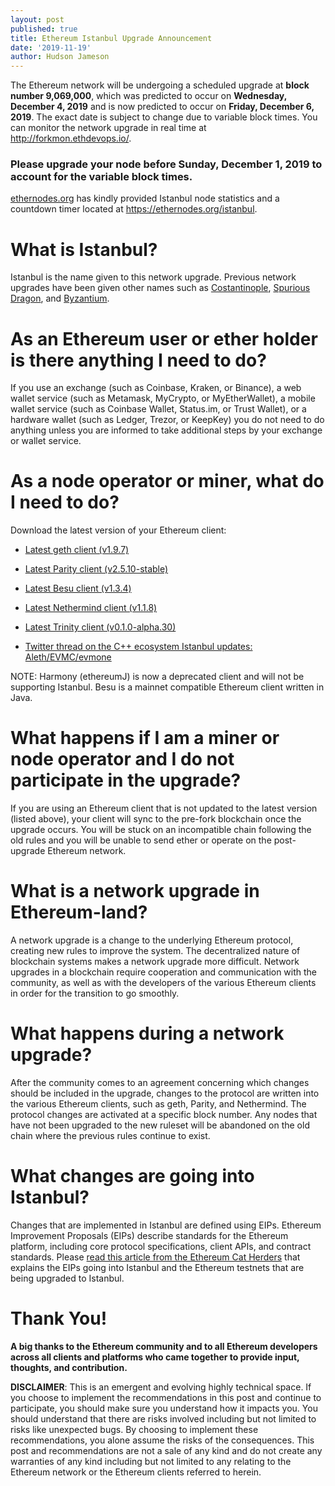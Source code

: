 ```yaml
---
layout: post
published: true
title: Ethereum Istanbul Upgrade Announcement
date: '2019-11-19'
author: Hudson Jameson
---
```


The Ethereum network will be undergoing a scheduled upgrade at **block number 9,069,000**, which was predicted to occur on **Wednesday, December 4, 2019** and is now predicted to occur on **Friday, December 6, 2019**. The exact date is subject to change due to variable block times. You can monitor the network upgrade in real time at http://forkmon.ethdevops.io/.

### **Please upgrade your node before Sunday, December 1, 2019 to account for the variable block times.**

[ethernodes.org](https://ethernodes.org) has kindly provided Istanbul node statistics and a countdown timer located at <https://ethernodes.org/istanbul>.

# What is Istanbul?

Istanbul is the name given to this network upgrade. Previous network upgrades have been given other names such as [Costantinople](https://blog.ethereum.org/2019/02/22/ethereum-constantinople-st-petersburg-upgrade-announcement/), [Spurious Dragon](https://blog.ethereum.org/2016/11/18/hard-fork-no-4-spurious-dragon/), and [Byzantium](https://blog.ethereum.org/2017/10/12/byzantium-hf-announcement/).

# As an Ethereum user or ether holder is there anything I need to do?

If you use an exchange (such as Coinbase, Kraken, or Binance), a web wallet service (such as Metamask, MyCrypto, or MyEtherWallet), a mobile wallet service (such as Coinbase Wallet, Status.im, or Trust Wallet), or a hardware wallet (such as Ledger, Trezor, or KeepKey) you do not need to do anything unless you are informed to take additional steps by your exchange or wallet service.

# As a node operator or miner, what do I need to do?

Download the latest version of your Ethereum client:

-   [Latest geth client (v1.9.7)](https://github.com/ethereum/go-ethereum/releases/tag/v1.9.7)

-   [Latest Parity client (v2.5.10-stable)](https://github.com/paritytech/parity-ethereum/releases/tag/v2.5.10)

-   [Latest Besu client (v1.3.4)](https://github.com/hyperledger/besu/releases/tag/1.3.4)

-   [Latest Nethermind client (v1.1.8)](https://github.com/NethermindEth/nethermind/releases/tag/1.1.8)

-   [Latest Trinity client (v0.1.0-alpha.30)](https://github.com/ethereum/trinity/releases/tag/v0.1.0-alpha.30)

-   [Twitter thread on the C++ ecosystem Istanbul updates: Aleth/EVMC/evmone](https://twitter.com/chfast/status/1196353053886210048?s=20)

NOTE: Harmony (ethereumJ) is now a deprecated client and will not be supporting Istanbul. Besu is a mainnet compatible Ethereum client written in Java.

# What happens if I am a miner or node operator and I do not participate in the upgrade?

If you are using an Ethereum client that is not updated to the latest version (listed above), your client will sync to the pre-fork blockchain once the upgrade occurs. You will be stuck on an incompatible chain following the old rules and you will be unable to send ether or operate on the post-upgrade Ethereum network.

# What is a network upgrade in Ethereum-land?

A network upgrade is a change to the underlying Ethereum protocol, creating new rules to improve the system. The decentralized nature of blockchain systems makes a network upgrade more difficult. Network upgrades in a blockchain require cooperation and communication with the community, as well as with the developers of the various Ethereum clients in order for the transition to go smoothly.

# What happens during a network upgrade?

After the community comes to an agreement concerning which changes should be included in the upgrade, changes to the protocol are written into the various Ethereum clients, such as geth, Parity, and Nethermind. The protocol changes are activated at a specific block number. Any nodes that have not been upgraded to the new ruleset will be abandoned on the old chain where the previous rules continue to exist.

# What changes are going into Istanbul?

Changes that are implemented in Istanbul are defined using EIPs. Ethereum Improvement Proposals (EIPs) describe standards for the Ethereum platform, including core protocol specifications, client APIs, and contract standards. Please [read this article from the Ethereum Cat Herders](https://medium.com/ethereum-cat-herders/istanbul-testnets-are-coming-53973bcea7df) that explains the EIPs going into Istanbul and the Ethereum testnets that are being upgraded to Istanbul.

# Thank You!

**A big thanks to the Ethereum community and to all Ethereum developers across all clients and platforms who came together to provide input, thoughts, and contribution.**

**DISCLAIMER**: This is an emergent and evolving highly technical space. If you choose to implement the recommendations in this post and continue to participate, you should make sure you understand how it impacts you. You should understand that there are risks involved including but not limited to risks like unexpected bugs. By choosing to implement these recommendations, you alone assume the risks of the consequences. This post and recommendations are not a sale of any kind and do not create any warranties of any kind including but not limited to any relating to the Ethereum network or the Ethereum clients referred to herein.
